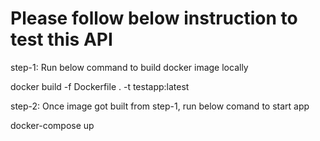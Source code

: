 # Please follow below instruction to test this API

step-1: Run below command to build docker image locally

docker build -f Dockerfile . -t testapp:latest

step-2: Once image got built from step-1, run below comand to start app

docker-compose up